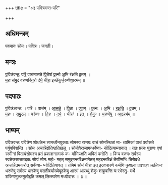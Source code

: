 +++
title = "०३ पवित्रवन्तः परि"

+++
## अधिमन्त्रम्
पवमानः सोमः। पवित्रः। जगती।

## मन्त्रः
प॒वित्र॑वन्तः॒ परि॒ वाच॑मासते पि॒तैषां॑ प्र॒त्नो अ॒भि र॑क्षति व्र॒तम् ।  
म॒हः स॑मु॒द्रं वरु॑णस्ति॒रो द॑धे॒ धीरा॒ इच्छे॑कुर्ध॒रुणे॑ष्वा॒रभ॑म् ॥

## पदपाठः
प॒वित्र॑ऽवन्तः । परि॑ । वाच॑म् । आ॒स॒ते॒ । पि॒ता । ए॒षा॒म् । प्र॒त्नः । अ॒भि । र॒क्ष॒ति॒ । व्र॒तम् ।  
म॒हः । स॒मु॒द्रम् । वरु॑णः । ति॒रः । द॒धे॒ । धीराः॑ । इत् । शे॒कुः॒ । ध॒रुणे॑षु । आ॒ऽरभ॑म् ॥

## भाष्यम्
पवित्रवन्तः पवित्रेण शोधकेन सामर्थ्येनयुक्ताः सोमस्य रश्मयः वाचं सोमस्थितां मा- ध्यमिकां वाचं पर्यासते पर्युपविशन्ति । सोमः अन्तरिक्षेतिष्ठतिखलु । सोमोवैराजागन्धर्वेष्वा- सीदित्याम्नानात् । ततः प्रत्नः पुराणः एषां रश्मीनां पितायंसोमश्च व्रतं प्रकाशनात्मकं क- र्माभिरक्षति अवितं करोति । किंच वरुणः सर्वस्य स्वतेजसाच्छादकः सोयं सोमः महो- महत् समुद्रमन्तरिक्षनामैतत् महदन्तरिक्षं तैरश्मिभिः तिरोदधे अन्तर्हितमकरोत् सर्वंव्या- प्नोदितियावत् । तमिमं सोमं धीराः इत् इदवधारणे कर्मणि कुशलाः प्राज्ञाएव ऋत्विजः धरुणेषु सर्वस्य धारकेषु वसतीवर्याख्येषूदकेषु आरभं आरब्धुं शेकुः शक्रुवन्ति च रभेस्तु- मर्थे शकिणमुल्कमुलौइति कमल् लित्स्वरेण मध्योदात्तः ॥ ३ ॥